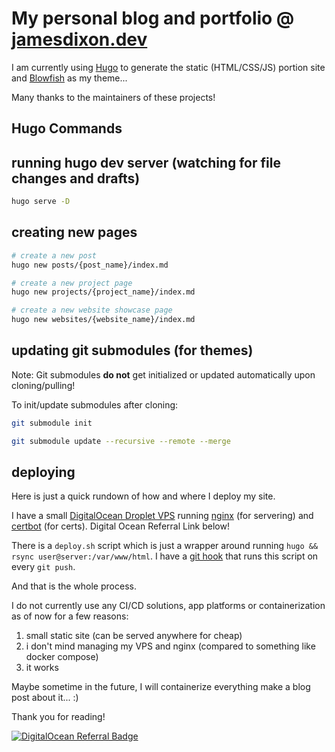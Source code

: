 # My personal blog and portfolio @ [jamesdixon.dev](https://jamesdixon.dev)

I am currently using [Hugo](https://gohugo.io/) to generate the static (HTML/CSS/JS) portion site and
[Blowfish](https://github.com/nunocoracao/blowfish/) as my theme...

Many thanks to the maintainers of these projects!

## Hugo Commands

## running hugo dev server (watching for file changes and drafts)

```sh
hugo serve -D
```

## creating new pages

```sh
# create a new post
hugo new posts/{post_name}/index.md

# create a new project page
hugo new projects/{project_name}/index.md

# create a new website showcase page
hugo new websites/{website_name}/index.md
```

## updating git submodules (for themes)

Note: Git submodules **do not** get initialized or updated automatically upon cloning/pulling!

To init/update submodules after cloning:

```sh
git submodule init

git submodule update --recursive --remote --merge
```

## deploying

Here is just a quick rundown of how and where I deploy my site.

I have a small [DigitalOcean Droplet VPS](https://www.digitalocean.com/products/droplets) running
[nginx](https://www.nginx.com/) (for servering) and [certbot](https://certbot.eff.org/) (for certs). Digital Ocean Referral Link below!

There is a `deploy.sh` script which is just a wrapper around running `hugo && rsync user@server:/var/www/html`. I have a [git hook](https://git-scm.com/book/en/v2/Customizing-Git-Git-Hooks) that runs this script on every `git push`.

And that is the whole process.

I do not currently use any CI/CD solutions, app platforms or containerization as of now for a few reasons:

1. small static site (can be served anywhere for cheap)
2. i don't mind managing my VPS and nginx (compared to something like docker compose)
3. it works

Maybe sometime in the future, I will containerize everything make a blog post about it... :)

Thank you for reading!

[![DigitalOcean Referral Badge](https://web-platforms.sfo2.digitaloceanspaces.com/WWW/Badge%203.svg)](https://www.digitalocean.com/?refcode=1f0004d6e4a6&utm_campaign=Referral_Invite&utm_medium=Referral_Program&utm_source=badge)
